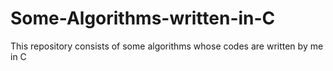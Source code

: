 # Some-Algorithms-written-in-C
This repository consists of some algorithms whose codes are written by me in C
